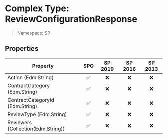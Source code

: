 # Complex Type: ReviewConfigurationResponse

> Namespace: SP

## Properties

Property | SPO | SP 2019 | SP 2016 | SP 2013
----------|:---:|:-------:|:-------:|:-------:
Action (Edm.String) | ✅ | ❌ | ❌ | ❌
ContractCategory (Edm.String) | ✅ | ❌ | ❌ | ❌
ContractCategoryId (Edm.String) | ✅ | ❌ | ❌ | ❌
ReviewType (Edm.String) | ✅ | ❌ | ❌ | ❌
Reviewers (Collection(Edm.String)) | ✅ | ❌ | ❌ | ❌